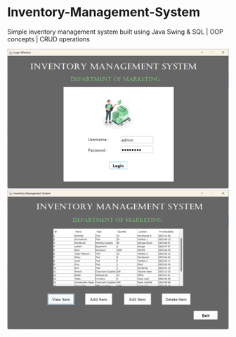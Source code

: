 # Inventory-Management-System
Simple inventory management system built using Java Swing &amp; SQL | OOP concepts | CRUD operations

![login window](screenshots/login.png)
![dashboard](screenshots/dashboard.png)